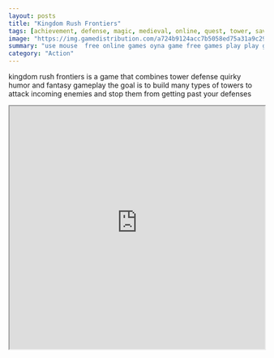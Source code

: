 ```yaml
---
layout: posts
title: "Kingdom Rush Frontiers"
tags: [achievement, defense, magic, medieval, online, quest, tower, save, free, online, games, oyna, game, free, games, play, play, games]
image: "https://img.gamedistribution.com/a724b9124acc7b5058ed75a31a9c2919.jpg"
summary: "use mouse  free online games oyna game free games play play games"
category: "Action"
---
```


kingdom rush frontiers is a game that combines tower defense quirky humor and fantasy gameplay the goal is to build many types of towers to attack incoming enemies and stop them from getting past your defenses

<iframe width="100%" height="480px;" src="https://flash.gamedistribution.com?game=a724b9124acc7b5058ed75a31a9c2919"></iframe>